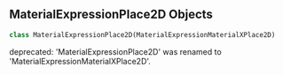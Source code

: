 ## MaterialExpressionPlace2D Objects

```python
class MaterialExpressionPlace2D(MaterialExpressionMaterialXPlace2D)
```

deprecated: 'MaterialExpressionPlace2D' was renamed to 'MaterialExpressionMaterialXPlace2D'.

<a id="unreal.MaterialExpressionMaterialXPlus"></a>